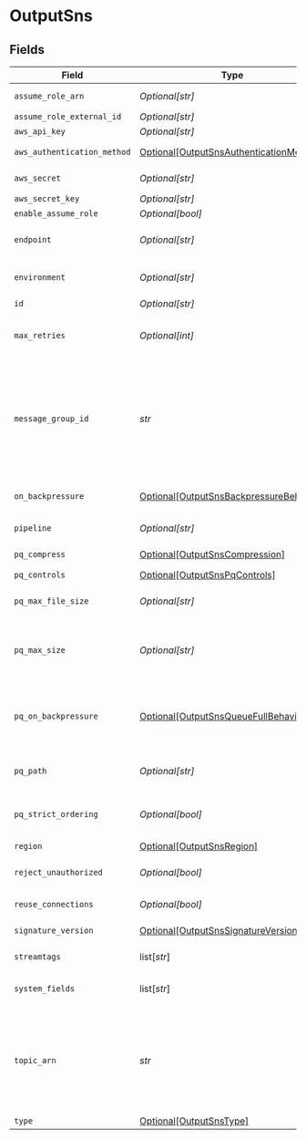 # OutputSns


## Fields

| Field                                                                                                                                                                                                                                                                                                                                                                                      | Type                                                                                                                                                                                                                                                                                                                                                                                       | Required                                                                                                                                                                                                                                                                                                                                                                                   | Description                                                                                                                                                                                                                                                                                                                                                                                |
| ------------------------------------------------------------------------------------------------------------------------------------------------------------------------------------------------------------------------------------------------------------------------------------------------------------------------------------------------------------------------------------------ | ------------------------------------------------------------------------------------------------------------------------------------------------------------------------------------------------------------------------------------------------------------------------------------------------------------------------------------------------------------------------------------------ | ------------------------------------------------------------------------------------------------------------------------------------------------------------------------------------------------------------------------------------------------------------------------------------------------------------------------------------------------------------------------------------------ | ------------------------------------------------------------------------------------------------------------------------------------------------------------------------------------------------------------------------------------------------------------------------------------------------------------------------------------------------------------------------------------------ |
| `assume_role_arn`                                                                                                                                                                                                                                                                                                                                                                          | *Optional[str]*                                                                                                                                                                                                                                                                                                                                                                            | :heavy_minus_sign:                                                                                                                                                                                                                                                                                                                                                                         | Amazon Resource Name (ARN) of the role to assume                                                                                                                                                                                                                                                                                                                                           |
| `assume_role_external_id`                                                                                                                                                                                                                                                                                                                                                                  | *Optional[str]*                                                                                                                                                                                                                                                                                                                                                                            | :heavy_minus_sign:                                                                                                                                                                                                                                                                                                                                                                         | External ID to use when assuming role                                                                                                                                                                                                                                                                                                                                                      |
| `aws_api_key`                                                                                                                                                                                                                                                                                                                                                                              | *Optional[str]*                                                                                                                                                                                                                                                                                                                                                                            | :heavy_minus_sign:                                                                                                                                                                                                                                                                                                                                                                         | Access key                                                                                                                                                                                                                                                                                                                                                                                 |
| `aws_authentication_method`                                                                                                                                                                                                                                                                                                                                                                | [Optional[OutputSnsAuthenticationMethod]](../../models/shared/outputsnsauthenticationmethod.md)                                                                                                                                                                                                                                                                                            | :heavy_minus_sign:                                                                                                                                                                                                                                                                                                                                                                         | AWS authentication method. Choose Auto to use IAM roles.                                                                                                                                                                                                                                                                                                                                   |
| `aws_secret`                                                                                                                                                                                                                                                                                                                                                                               | *Optional[str]*                                                                                                                                                                                                                                                                                                                                                                            | :heavy_minus_sign:                                                                                                                                                                                                                                                                                                                                                                         | Select (or create) a stored secret that references your access key and secret key.                                                                                                                                                                                                                                                                                                         |
| `aws_secret_key`                                                                                                                                                                                                                                                                                                                                                                           | *Optional[str]*                                                                                                                                                                                                                                                                                                                                                                            | :heavy_minus_sign:                                                                                                                                                                                                                                                                                                                                                                         | Secret key                                                                                                                                                                                                                                                                                                                                                                                 |
| `enable_assume_role`                                                                                                                                                                                                                                                                                                                                                                       | *Optional[bool]*                                                                                                                                                                                                                                                                                                                                                                           | :heavy_minus_sign:                                                                                                                                                                                                                                                                                                                                                                         | Use Assume Role credentials to access SNS                                                                                                                                                                                                                                                                                                                                                  |
| `endpoint`                                                                                                                                                                                                                                                                                                                                                                                 | *Optional[str]*                                                                                                                                                                                                                                                                                                                                                                            | :heavy_minus_sign:                                                                                                                                                                                                                                                                                                                                                                         | SNS service endpoint. If empty, defaults to AWS' Region-specific endpoint. Otherwise, it must point to SNS-compatible endpoint.                                                                                                                                                                                                                                                            |
| `environment`                                                                                                                                                                                                                                                                                                                                                                              | *Optional[str]*                                                                                                                                                                                                                                                                                                                                                                            | :heavy_minus_sign:                                                                                                                                                                                                                                                                                                                                                                         | Optionally, enable this config only on a specified Git branch. If empty, will be enabled everywhere.                                                                                                                                                                                                                                                                                       |
| `id`                                                                                                                                                                                                                                                                                                                                                                                       | *Optional[str]*                                                                                                                                                                                                                                                                                                                                                                            | :heavy_minus_sign:                                                                                                                                                                                                                                                                                                                                                                         | Unique ID for this output                                                                                                                                                                                                                                                                                                                                                                  |
| `max_retries`                                                                                                                                                                                                                                                                                                                                                                              | *Optional[int]*                                                                                                                                                                                                                                                                                                                                                                            | :heavy_minus_sign:                                                                                                                                                                                                                                                                                                                                                                         | Maximum number of retries before the output returns an error. Note that not all errors are retryable. The retries use an exponential backoff policy.                                                                                                                                                                                                                                       |
| `message_group_id`                                                                                                                                                                                                                                                                                                                                                                         | *str*                                                                                                                                                                                                                                                                                                                                                                                      | :heavy_check_mark:                                                                                                                                                                                                                                                                                                                                                                         | The tag that specifies that a message belongs to a specific message group. Messages that belong to the same message group are processed in a FIFO manner. Must be a JavaScript expression (which can evaluate to a constant value), enclosed in quotes or backticks. Can be evaluated only at init time. E.g., referencing a Global Variable: `https://host:port/myQueue-${C.vars.myVar}`. |
| `on_backpressure`                                                                                                                                                                                                                                                                                                                                                                          | [Optional[OutputSnsBackpressureBehavior]](../../models/shared/outputsnsbackpressurebehavior.md)                                                                                                                                                                                                                                                                                            | :heavy_minus_sign:                                                                                                                                                                                                                                                                                                                                                                         | Whether to block, drop, or queue events when all receivers are exerting backpressure.                                                                                                                                                                                                                                                                                                      |
| `pipeline`                                                                                                                                                                                                                                                                                                                                                                                 | *Optional[str]*                                                                                                                                                                                                                                                                                                                                                                            | :heavy_minus_sign:                                                                                                                                                                                                                                                                                                                                                                         | Pipeline to process data before sending out to this output.                                                                                                                                                                                                                                                                                                                                |
| `pq_compress`                                                                                                                                                                                                                                                                                                                                                                              | [Optional[OutputSnsCompression]](../../models/shared/outputsnscompression.md)                                                                                                                                                                                                                                                                                                              | :heavy_minus_sign:                                                                                                                                                                                                                                                                                                                                                                         | Codec to use to compress the persisted data.                                                                                                                                                                                                                                                                                                                                               |
| `pq_controls`                                                                                                                                                                                                                                                                                                                                                                              | [Optional[OutputSnsPqControls]](../../models/shared/outputsnspqcontrols.md)                                                                                                                                                                                                                                                                                                                | :heavy_minus_sign:                                                                                                                                                                                                                                                                                                                                                                         | N/A                                                                                                                                                                                                                                                                                                                                                                                        |
| `pq_max_file_size`                                                                                                                                                                                                                                                                                                                                                                         | *Optional[str]*                                                                                                                                                                                                                                                                                                                                                                            | :heavy_minus_sign:                                                                                                                                                                                                                                                                                                                                                                         | The maximum size to store in each queue file before closing and optionally compressing (KB, MB, etc.).                                                                                                                                                                                                                                                                                     |
| `pq_max_size`                                                                                                                                                                                                                                                                                                                                                                              | *Optional[str]*                                                                                                                                                                                                                                                                                                                                                                            | :heavy_minus_sign:                                                                                                                                                                                                                                                                                                                                                                         | The maximum amount of disk space the queue is allowed to consume. Once reached, the system stops queueing and applies the fallback Queue-full behavior. Enter a numeral with units of KB, MB, etc.                                                                                                                                                                                         |
| `pq_on_backpressure`                                                                                                                                                                                                                                                                                                                                                                       | [Optional[OutputSnsQueueFullBehavior]](../../models/shared/outputsnsqueuefullbehavior.md)                                                                                                                                                                                                                                                                                                  | :heavy_minus_sign:                                                                                                                                                                                                                                                                                                                                                                         | Whether to block or drop events when the queue is exerting backpressure (full capacity or low disk). 'Block' is the same behavior as non-PQ blocking. 'Drop new data' throws away incoming data, while leaving the contents of the PQ unchanged.                                                                                                                                           |
| `pq_path`                                                                                                                                                                                                                                                                                                                                                                                  | *Optional[str]*                                                                                                                                                                                                                                                                                                                                                                            | :heavy_minus_sign:                                                                                                                                                                                                                                                                                                                                                                         | The location for the persistent queue files. To this field's value, the system will append: /<worker-id>/<output-id>.                                                                                                                                                                                                                                                                      |
| `pq_strict_ordering`                                                                                                                                                                                                                                                                                                                                                                       | *Optional[bool]*                                                                                                                                                                                                                                                                                                                                                                           | :heavy_minus_sign:                                                                                                                                                                                                                                                                                                                                                                         | Toggle this off to forward new events to receiver(s) before queue is flushed. Otherwise, default drain behavior is FIFO (first in, first out).                                                                                                                                                                                                                                             |
| `region`                                                                                                                                                                                                                                                                                                                                                                                   | [Optional[OutputSnsRegion]](../../models/shared/outputsnsregion.md)                                                                                                                                                                                                                                                                                                                        | :heavy_minus_sign:                                                                                                                                                                                                                                                                                                                                                                         | Region where the SNS is located                                                                                                                                                                                                                                                                                                                                                            |
| `reject_unauthorized`                                                                                                                                                                                                                                                                                                                                                                      | *Optional[bool]*                                                                                                                                                                                                                                                                                                                                                                           | :heavy_minus_sign:                                                                                                                                                                                                                                                                                                                                                                         | Whether to reject certificates that cannot be verified against a valid CA (e.g., self-signed certificates).                                                                                                                                                                                                                                                                                |
| `reuse_connections`                                                                                                                                                                                                                                                                                                                                                                        | *Optional[bool]*                                                                                                                                                                                                                                                                                                                                                                           | :heavy_minus_sign:                                                                                                                                                                                                                                                                                                                                                                         | Whether to reuse connections between requests, which can improve performance.                                                                                                                                                                                                                                                                                                              |
| `signature_version`                                                                                                                                                                                                                                                                                                                                                                        | [Optional[OutputSnsSignatureVersion]](../../models/shared/outputsnssignatureversion.md)                                                                                                                                                                                                                                                                                                    | :heavy_minus_sign:                                                                                                                                                                                                                                                                                                                                                                         | Signature version to use for signing SNS requests.                                                                                                                                                                                                                                                                                                                                         |
| `streamtags`                                                                                                                                                                                                                                                                                                                                                                               | list[*str*]                                                                                                                                                                                                                                                                                                                                                                                | :heavy_minus_sign:                                                                                                                                                                                                                                                                                                                                                                         | Add tags for filtering and grouping in @{product}.                                                                                                                                                                                                                                                                                                                                         |
| `system_fields`                                                                                                                                                                                                                                                                                                                                                                            | list[*str*]                                                                                                                                                                                                                                                                                                                                                                                | :heavy_minus_sign:                                                                                                                                                                                                                                                                                                                                                                         | Set of fields to automatically add to events using this output. E.g.: cribl_pipe, c*. Wildcards supported.                                                                                                                                                                                                                                                                                 |
| `topic_arn`                                                                                                                                                                                                                                                                                                                                                                                | *str*                                                                                                                                                                                                                                                                                                                                                                                      | :heavy_check_mark:                                                                                                                                                                                                                                                                                                                                                                         | The ARN of the SNS topic to send events to. When a non-AWS URL is specified, format must be: '{url}/myQueueName'. E.g., 'https://host:port/myQueueName'. Must be a JavaScript expression (which can evaluate to a constant value), enclosed in quotes or backticks. Can be evaluated only at init time. E.g., referencing a Global Variable: `https://host:port/myQueue-${C.vars.myVar}`.  |
| `type`                                                                                                                                                                                                                                                                                                                                                                                     | [Optional[OutputSnsType]](../../models/shared/outputsnstype.md)                                                                                                                                                                                                                                                                                                                            | :heavy_minus_sign:                                                                                                                                                                                                                                                                                                                                                                         | N/A                                                                                                                                                                                                                                                                                                                                                                                        |